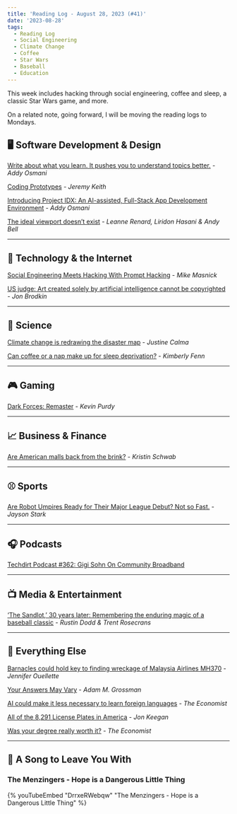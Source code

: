 ```yaml
---
title: 'Reading Log - August 28, 2023 (#41)'
date: '2023-08-28'
tags:
  - Reading Log
  - Social Engineering
  - Climate Change
  - Coffee
  - Star Wars
  - Baseball
  - Education
---
```


This week includes hacking through social engineering, coffee and sleep, a classic Star Wars game, and more.
<!-- excerpt -->

On a related note, going forward, I will be moving the reading logs to Mondays.

## 🖥 Software Development & Design

[Write about what you learn. It pushes you to understand topics better.](https://addyosmani.com/blog/write-learn/) - *Addy Osmani*

[Coding Prototypes](https://adactio.com/journal/20386) - *Jeremy Keith*

[Introducing Project IDX: An AI-assisted, Full-Stack App Development Environment](https://addyosmani.com/blog/project-idx/) - *Addy Osmani*

[The ideal viewport doesn’t exist](https://viewports.fyi/) - *Leanne Renard, Liridon Hasani & Andy Bell*

---

## 📡 Technology & the Internet

[Social Engineering Meets Hacking With Prompt Hacking](https://www.techdirt.com/2023/08/18/social-engineering-meets-hacking-with-prompt-hacking/) - *Mike Masnick*

[US judge: Art created solely by artificial intelligence cannot be copyrighted](https://arstechnica.com/tech-policy/2023/08/us-judge-art-created-solely-by-artificial-intelligence-cannot-be-copyrighted/) - *Jon Brodkin*

---

## 🔬 Science

[Climate change is redrawing the disaster map](https://www.theverge.com/2023/8/22/23840516/weather-disaster-new-location-climate-change) - *Justine Calma*

[Can coffee or a nap make up for sleep deprivation?](https://arstechnica.com/science/2023/08/can-coffee-or-a-nap-make-up-for-sleep-deprivation/) - *Kimberly Fenn*

---

## 🎮 Gaming

[Dark Forces: Remaster](https://arstechnica.com/gaming/2023/08/dark-forces-remaster-is-yet-another-all-timer-fps-coming-back-around/) - *Kevin Purdy*

---

## 📈 Business & Finance

[Are American malls back from the brink?](https://www.marketplace.org/2023/08/22/are-american-malls-back-from-the-brink/) - *Kristin Schwab*

---

## ⚾️ Sports

[Are Robot Umpires Ready for Their Major League Debut? Not so Fast.](https://theathletic.com/4791440/2023/08/25/mlb-robot-umpires-future/) - *Jayson Stark*

---

## 🎧 Podcasts

[Techdirt Podcast #362: Gigi Sohn On Community Broadband](https://www.techdirt.com/2023/08/15/techdirt-podcast-episode-362-gigi-sohn-on-community-broadband/)

---

## 📺 Media & Entertainment

[‘The Sandlot,’ 30 years later: Remembering the enduring magic of a baseball classic](https://theathletic.com/4791590/2023/08/23/the-sandlot-30-year-anniversary/) - *Rustin Dodd & Trent Rosecrans*

---

## 🎒 Everything Else

[Barnacles could hold key to finding wreckage of Malaysia Airlines MH370](https://arstechnica.com/science/2023/08/barnacles-could-hold-key-to-finding-wreckage-of-malaysia-airlines-mh370/) - *Jennifer Ouellette*

[Your Answers May Vary](https://humbledollar.com/2023/08/your-answers-may-vary/) - *Adam M. Grossman*

[AI could make it less necessary to learn foreign languages](https://www.economist.com/culture/2023/08/17/ai-could-make-it-less-necessary-to-learn-foreign-languages) - *The Economist*

[All of the 8,291 License Plates in America](https://www.beautifulpublicdata.com/all-of-the-license-plates-in-the-united-states/) - *Jon Keegan*

[Was your degree really worth it?](https://www.economist.com/international/2023/04/03/was-your-degree-really-worth-it) - *The Economist*

---

## 🎵 A Song to Leave You With

<h3 class="music">The Menzingers - Hope is a Dangerous Little Thing</h3>

{% youTubeEmbed "DrrxeRWebqw" "The Menzingers - Hope is a Dangerous Little Thing" %}